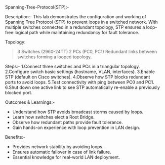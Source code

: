 Spanning-Tree-Protocol(STP):-

Description:-
             This lab demonstrates the configuration and working of Spanning Tree Protocol (STP) to prevent                 loops in a switched network. With multiple switches connected in a redundant topology, STP                     ensures a loop-free logical path while maintaining redundancy for fault tolerance.

Topology:
>3 Switches (2960-24TT)
>2 PCs (PC0, PC1)
>Redundant links between switches forming a looped topology.

Steps:-
1.Connect three switches and PCs in a triangular topology.
2.Configure switch basic settings (hostname, VLAN, interfaces).
3.Enable STP (default on Cisco switches).
4.Observe how STP blocks redundant ports to avoid loops.
5.Test connectivity with ping between PC0 and PC1.
6.Shut down one active link to see STP automatically re-enable a previously blocked port.

Outcomes & Learnings:-
- Understand how STP avoids broadcast storms caused by loops.
- Learn how switches elect a Root Bridge.
- Observe how redundant paths provide fault tolerance.
- Gain hands-on experience with loop prevention in LAN design.

Benefits:-
- Provides network stability by avoiding loops.
- Ensures automatic failover in case of link failure.
- Essential knowledge for real-world LAN deployment.
